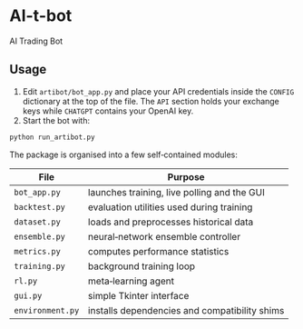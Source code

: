 # AI-t-bot
AI Trading Bot

## Usage

1. Edit `artibot/bot_app.py` and place your API credentials inside the
   `CONFIG` dictionary at the top of the file. The `API` section holds your
   exchange keys while `CHATGPT` contains your OpenAI key.
2. Start the bot with:

```bash
python run_artibot.py
```

The package is organised into a few self‑contained modules:

| File | Purpose |
|------|---------|
| `bot_app.py` | launches training, live polling and the GUI |
| `backtest.py` | evaluation utilities used during training |
| `dataset.py` | loads and preprocesses historical data |
| `ensemble.py` | neural‑network ensemble controller |
| `metrics.py` | computes performance statistics |
| `training.py` | background training loop |
| `rl.py` | meta‑learning agent |
| `gui.py` | simple Tkinter interface |
| `environment.py` | installs dependencies and compatibility shims |
